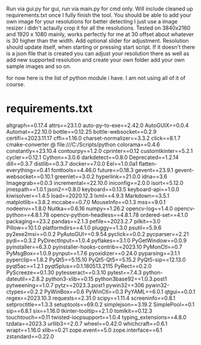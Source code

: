 Run via gui.py for gui, run via main.py for cmd only. Will include cleaned up requirements.txt once I fully finish the tool. 
You should be able to add your own image for your resolutions for better detecting I just use a image resizer i didn't actaully crop it for all the resolutions. 
Tested on 3840x2160 and 1920 x 1080 mainly, works perfectly for me at 30 offset about whatever is 30 higher than the width. Add optional slider for adjustment. 
Resolution should update itself, when starting or pressing start script. If it doesn't there is a json file that is created you can adjust your resolution there as well as add new supported resolution and create your own folder add your own sample images and so on.

for now here is the list of python module i have. I am not using all of it of course. 
# requirements.txt

altgraph==0.17.4
attrs==23.1.0
auto-py-to-exe==2.42.0
AutoGUIX==0.0.4
Automat==22.10.0
bottle==0.12.25
bottle-websocket==0.2.9
certifi==2023.11.17
cffi==1.16.0
charset-normalizer==3.3.2
click==8.1.7
cmake-converter @ file:///C:/Scripts/python
colorama==0.4.6
constantly==23.10.4
contourpy==1.2.0
cprinter==0.12
customtkinter==5.2.1
cycler==0.12.1
Cython==3.0.6
darkdetect==0.8.0
Deprecated==1.2.14
dill==0.3.7
distlib==0.3.7
docker==7.0.0
Eel==1.0.0a1
flatten-everything==0.41
fonttools==4.46.0
future==0.18.3
gevent==23.9.1
gevent-websocket==0.10.1
greenlet==3.0.2
hyperlink==21.0.0
idna==3.6
Imagegrab==0.0.3
incremental==22.10.0
iniconfig==2.0.0
isort==5.12.0
jmespath==1.0.1
json2==0.8.0
keyboard==0.13.5
keyboard-api==1.0.0
kiwisolver==1.4.5
load==2020.12.3
lxml==4.9.3
Markdown==3.5.1
matplotlib==3.8.2
mccabe==0.7.0
MouseInfo==0.1.3
mss==9.0.1
nodeenv==1.8.0
Nuitka==0.6.16
numpy==1.26.2
opencv-log==1.4.0
opencv-python==4.8.1.78
opencv-python-headless==4.8.1.78
ordered-set==4.1.0
packaging==23.2
pandas==2.1.3
pefile==2023.2.7
pilkit==3.0
Pillow==10.1.0
platformdirs==4.1.0
pluggy==1.3.0
psutil==5.9.6
py2exe2msi==0.0.2
PyAutoGUI==0.9.54
pyclick==0.0.2
pycparser==2.21
pydi==0.3.2
PyDirectInput==1.0.4
pyflakes==3.1.0
PyGetWindow==0.0.9
pyinstaller==6.3.0
pyinstaller-hooks-contrib==2023.10
PyMonCtl==0.7
PyMsgBox==1.0.9
pynput==1.7.6
pyoxidizer==0.24.0
pyparsing==3.1.1
pyperclip==1.8.2
PyQt5==5.15.10
PyQt5-Qt5==5.15.2
PyQt5-sip==12.13.0
pyqt5ac==1.2.1
pyqt5plus==0.1.180513.2115
PyRect==0.2.0
PyScreeze==0.1.30
pytesseract==0.3.10
pytest==7.4.3
python-dateutil==2.8.2
python3-xlib==0.15
python3base92==1.0.3.post1
pytweening==1.0.7
pytz==2023.3.post1
pywin32==306
pywin32-ctypes==0.2.2
PyWinBox==0.6
PyWinCtl==0.3
PyYAML==6.0.1
qtgui==0.0.1
regex==2023.10.3
requests==2.31.0
scipy==1.11.4
screeninfo==0.8.1
setproctitle==1.3.3
setuptools==69.0.2
simplejson==3.19.2
SimplePool==0.1
sip==6.8.1
six==1.16.0
tkinter-tooltip==2.1.0
tomlkit==0.12.3
touchtouch==0.11
twisted-iocpsupport==1.0.4
typing_extensions==4.8.0
tzdata==2023.3
urllib3==2.0.7
wheel==0.42.0
whichcraft==0.6.1
wrapt==1.16.0
xlib==0.21
zope.event==5.0
zope.interface==6.1
zstandard==0.22.0
